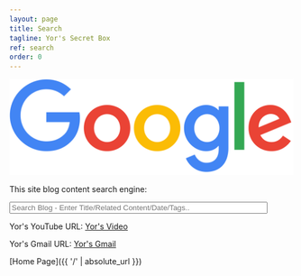 ```yaml
---
layout: page
title: Search
tagline: Yor's Secret Box
ref: search
order: 0
---
```


[![png](/images/search/google.png "click go to google")](https://www.google.com)

This site blog content search engine:

<!-- HTML elements for search -->
<input type="text" id="search-input" placeholder="Search Blog - Enter Title/Related Content/Date/Tags.." style="width:450px;"/>
<ul id="results-container"></ul>

<!-- script pointing to jekyll-search.js -->
<script src="/script/simple-jekyll-search.min.js"></script>

<script>
SimpleJekyllSearch({
    searchInput: document.getElementById('search-input'),
    resultsContainer: document.getElementById('results-container'),
    json: '/script/search.json',
    searchResultTemplate: '<li><a href="{url}" title="{desc}">{title}</a></li>',
    noResultsText: 'No article found',
    limit: 20,
    fuzzy: false
  })
</script>

Yor's YouTube URL: [Yor's Video](https://www.youtube.com/@user-yor/featured)

Yor's Gmail URL: [Yor's Gmail](https://mail.google.com/mail)

[Home Page]({{ '/' | absolute_url }})
